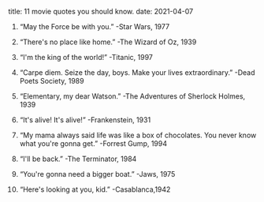 title: 11 movie quotes you should know.
date: 2021-04-07

1. “May the Force be with you.” -Star Wars, 1977

2. “There's no place like home.” -The Wizard of Oz, 1939

3. “I'm the king of the world!” -Titanic, 1997

4. “Carpe diem. Seize the day, boys. Make your lives extraordinary.” -Dead Poets Society, 1989

5. “Elementary, my dear Watson.” -The Adventures of Sherlock Holmes, 1939

6. “It's alive! It's alive!” -Frankenstein, 1931

7. “My mama always said life was like a box of chocolates. You never know what you're gonna get.” -Forrest Gump, 1994

8. “I'll be back.” -The Terminator, 1984

9. “You're gonna need a bigger boat.” -Jaws, 1975

10. “Here's looking at you, kid.” -Casablanca,1942

